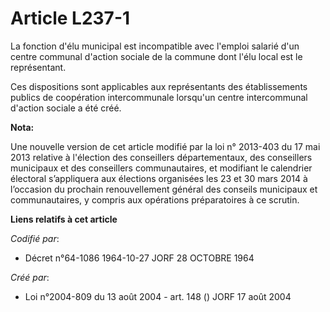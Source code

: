 # Article L237-1

La fonction d'élu municipal est incompatible avec l'emploi salarié d'un centre communal d'action sociale de la commune dont
l'élu local est le représentant.

Ces dispositions sont applicables aux représentants des établissements publics de coopération intercommunale lorsqu'un centre
intercommunal d'action sociale a été créé.

**Nota:**

Une nouvelle version de cet article modifié par la loi n° 2013-403 du 17 mai 2013 relative à l'élection des conseillers
départementaux, des conseillers municipaux et des conseillers communautaires, et modifiant le calendrier électoral
s’appliquera aux élections organisées les 23 et 30 mars 2014 à l’occasion du prochain renouvellement général des conseils
municipaux et communautaires, y compris aux opérations préparatoires à ce scrutin.

**Liens relatifs à cet article**

_Codifié par_:

  - Décret n°64-1086 1964-10-27 JORF 28 OCTOBRE 1964

_Créé par_:

  - Loi n°2004-809 du 13 août 2004 - art. 148 () JORF 17 août 2004
